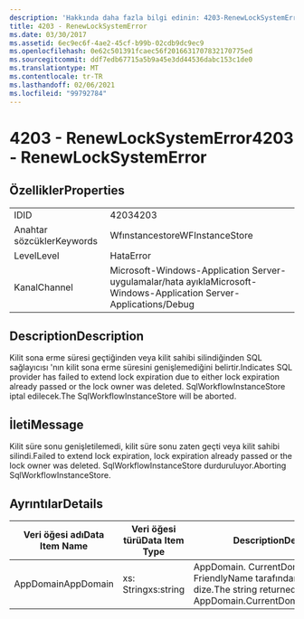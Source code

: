 ```yaml
---
description: 'Hakkında daha fazla bilgi edinin: 4203-RenewLockSystemError'
title: 4203 - RenewLockSystemError
ms.date: 03/30/2017
ms.assetid: 6ec9ec6f-4ae2-45cf-b99b-02cdb9dc9ec9
ms.openlocfilehash: 0e62c501391fcaec56f2016631707832170775ed
ms.sourcegitcommit: ddf7edb67715a5b9a45e3dd44536dabc153c1de0
ms.translationtype: MT
ms.contentlocale: tr-TR
ms.lasthandoff: 02/06/2021
ms.locfileid: "99792784"
---
```

# <a name="4203---renewlocksystemerror"></a><span data-ttu-id="f7fbc-103">4203 - RenewLockSystemError</span><span class="sxs-lookup"><span data-stu-id="f7fbc-103">4203 - RenewLockSystemError</span></span>

## <a name="properties"></a><span data-ttu-id="f7fbc-104">Özellikler</span><span class="sxs-lookup"><span data-stu-id="f7fbc-104">Properties</span></span>  
  
|||  
|-|-|  
|<span data-ttu-id="f7fbc-105">ID</span><span class="sxs-lookup"><span data-stu-id="f7fbc-105">ID</span></span>|<span data-ttu-id="f7fbc-106">4203</span><span class="sxs-lookup"><span data-stu-id="f7fbc-106">4203</span></span>|  
|<span data-ttu-id="f7fbc-107">Anahtar sözcükler</span><span class="sxs-lookup"><span data-stu-id="f7fbc-107">Keywords</span></span>|<span data-ttu-id="f7fbc-108">Wfınstancestore</span><span class="sxs-lookup"><span data-stu-id="f7fbc-108">WFInstanceStore</span></span>|  
|<span data-ttu-id="f7fbc-109">Level</span><span class="sxs-lookup"><span data-stu-id="f7fbc-109">Level</span></span>|<span data-ttu-id="f7fbc-110">Hata</span><span class="sxs-lookup"><span data-stu-id="f7fbc-110">Error</span></span>|  
|<span data-ttu-id="f7fbc-111">Kanal</span><span class="sxs-lookup"><span data-stu-id="f7fbc-111">Channel</span></span>|<span data-ttu-id="f7fbc-112">Microsoft-Windows-Application Server-uygulamalar/hata ayıkla</span><span class="sxs-lookup"><span data-stu-id="f7fbc-112">Microsoft-Windows-Application Server-Applications/Debug</span></span>|  
  
## <a name="description"></a><span data-ttu-id="f7fbc-113">Description</span><span class="sxs-lookup"><span data-stu-id="f7fbc-113">Description</span></span>  

 <span data-ttu-id="f7fbc-114">Kilit sona erme süresi geçtiğinden veya kilit sahibi silindiğinden SQL sağlayıcısı 'nın kilit sona erme süresini genişlemediğini belirtir.</span><span class="sxs-lookup"><span data-stu-id="f7fbc-114">Indicates SQL provider has failed to extend lock expiration due to either lock expiration already passed or the lock owner was deleted.</span></span> <span data-ttu-id="f7fbc-115">SqlWorkflowInstanceStore iptal edilecek.</span><span class="sxs-lookup"><span data-stu-id="f7fbc-115">The SqlWorkflowInstanceStore will be aborted.</span></span>  
  
## <a name="message"></a><span data-ttu-id="f7fbc-116">İleti</span><span class="sxs-lookup"><span data-stu-id="f7fbc-116">Message</span></span>  

 <span data-ttu-id="f7fbc-117">Kilit süre sonu genişletilemedi, kilit süre sonu zaten geçti veya kilit sahibi silindi.</span><span class="sxs-lookup"><span data-stu-id="f7fbc-117">Failed to extend lock expiration, lock expiration already passed or the lock owner was deleted.</span></span> <span data-ttu-id="f7fbc-118">SqlWorkflowInstanceStore durduruluyor.</span><span class="sxs-lookup"><span data-stu-id="f7fbc-118">Aborting SqlWorkflowInstanceStore.</span></span>  
  
## <a name="details"></a><span data-ttu-id="f7fbc-119">Ayrıntılar</span><span class="sxs-lookup"><span data-stu-id="f7fbc-119">Details</span></span>  
  
|<span data-ttu-id="f7fbc-120">Veri öğesi adı</span><span class="sxs-lookup"><span data-stu-id="f7fbc-120">Data Item Name</span></span>|<span data-ttu-id="f7fbc-121">Veri öğesi türü</span><span class="sxs-lookup"><span data-stu-id="f7fbc-121">Data Item Type</span></span>|<span data-ttu-id="f7fbc-122">Description</span><span class="sxs-lookup"><span data-stu-id="f7fbc-122">Description</span></span>|  
|--------------------|--------------------|-----------------|  
|<span data-ttu-id="f7fbc-123">AppDomain</span><span class="sxs-lookup"><span data-stu-id="f7fbc-123">AppDomain</span></span>|<span data-ttu-id="f7fbc-124">xs: String</span><span class="sxs-lookup"><span data-stu-id="f7fbc-124">xs:string</span></span>|<span data-ttu-id="f7fbc-125">AppDomain. CurrentDomain. FriendlyName tarafından döndürülen dize.</span><span class="sxs-lookup"><span data-stu-id="f7fbc-125">The string returned by AppDomain.CurrentDomain.FriendlyName.</span></span>|
